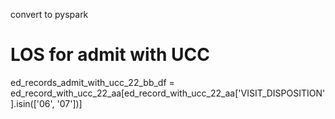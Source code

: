 convert to pyspark 

# LOS for admit with UCC 
ed_records_admit_with_ucc_22_bb_df = ed_record_with_ucc_22_aa[ed_record_with_ucc_22_aa['VISIT_DISPOSITION'].isin(['06', '07'])]

